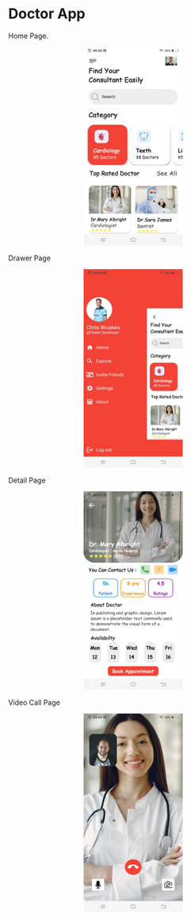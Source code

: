 <h1>Doctor App</h1>
<p>Home Page.</p>

<p align="center">
<img src="https://github.com/KrishKanojia/Doctor-App-UI/blob/main/images/Homepage.jpeg" width="200" height="400" />
</p>

<p>Drawer Page</p>

<p align="center">
<img src="https://github.com/KrishKanojia/Doctor-App-UI/blob/main/images/Drawerpage.jpeg" width="200" height="400" />
</p>

<p>Detail Page</p>

<p align="center">
<img src="https://github.com/KrishKanojia/Doctor-App-UI/blob/main/images/Detailpage.jpeg" width="200" height="400" />
</p>

<p>Video Call Page</p>

<p align="center">
<img src="https://github.com/KrishKanojia/Doctor-App-UI/blob/main/images/Campage.jpeg" width="200" height="400" />
</p>
